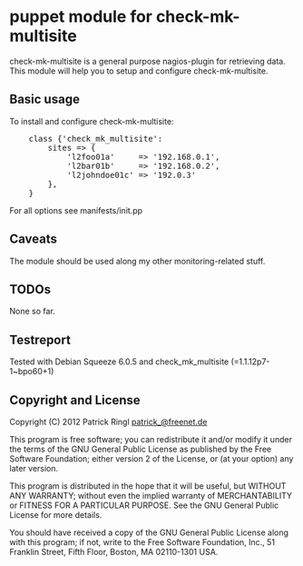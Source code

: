 puppet module for check-mk-multisite
====================================

check-mk-multisite is a general purpose nagios-plugin for retrieving data.
This module will help you to setup and configure check-mk-multisite. 

Basic usage
-----------

To install and configure check-mk-multisite:

<pre>
	class {'check_mk_multisite':
		sites => {
			'l2foo01a'     => '192.168.0.1',
			'l2bar01b'     => '192.168.0.2',
			'l2johndoe01c' => '192.0.3'
		},
	}
</pre>

For all options see manifests/init.pp

Caveats
-------

The module should be used along my other monitoring-related stuff.

TODOs
-----

None so far.

Testreport
----------
Tested with Debian Squeeze 6.0.5 and check_mk_multisite (=1.1.12p7-1~bpo60+1) 

Copyright and License
---------------------

Copyright (C) 2012 Patrick Ringl <patrick_@freenet.de>

This program is free software; you can redistribute it and/or modify
it under the terms of the GNU General Public License as published by
the Free Software Foundation; either version 2 of the License, or
(at your option) any later version.

This program is distributed in the hope that it will be useful,
but WITHOUT ANY WARRANTY; without even the implied warranty of
MERCHANTABILITY or FITNESS FOR A PARTICULAR PURPOSE.  See the
GNU General Public License for more details.

You should have received a copy of the GNU General Public License along
with this program; if not, write to the Free Software Foundation, Inc.,
51 Franklin Street, Fifth Floor, Boston, MA 02110-1301 USA.


